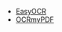 - [EasyOCR](https://github.com/JaidedAI/EasyOCR)
- [OCRmyPDF](https://github.com/jbarlow83/OCRmyPDF)

